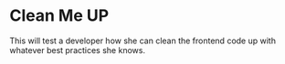 # Clean Me UP

This will test a developer how she can clean the frontend code up with whatever best practices she knows.
